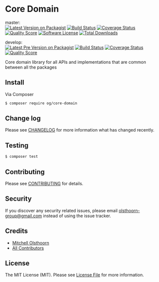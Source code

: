 # Core Domain

master:  
[![Latest Version on Packagist][ico-version]][link-packagist]
[![Build Status][ico-travis-master]][link-travis]
[![Coverage Status][ico-scrutinizer-master]][link-scrutinizer]
[![Quality Score][ico-code-quality-master]][link-code-quality]
[![Software License][ico-license]](LICENSE)
[![Total Downloads][ico-downloads]][link-downloads]

develop:  
[![Latest Pre Version on Packagist][ico-version-pre]][link-packagist]
[![Build Status][ico-travis-develop]][link-travis]
[![Coverage Status][ico-scrutinizer-develop]][link-scrutinizer]
[![Quality Score][ico-code-quality-develop]][link-code-quality]

Core domain library for all APIs and implementations that are common between all the packages

## Install

Via Composer

``` bash
$ composer require og/core-domain
```

## Change log

Please see [CHANGELOG](CHANGELOG.md) for more information what has changed recently.

## Testing

``` bash
$ composer test
```

## Contributing

Please see [CONTRIBUTING](CONTRIBUTING.md) for details.

## Security

If you discover any security related issues, please email olsthoorn-group@gmail.com instead of using the issue tracker.

## Credits

- [Mitchell Olsthoorn][link-author]
- [All Contributors][link-contributors]

## License

The MIT License (MIT). Please see [License File](LICENSE) for more information.

[ico-version]: https://img.shields.io/packagist/v/og/core-domain.svg?style=flat-square
[ico-version-pre]: https://img.shields.io/packagist/vpre/og/core-domain.svg?style=flat-square
[ico-license]: https://img.shields.io/packagist/l/og/account-domain.svg?style=flat-square
[ico-travis-master]: https://img.shields.io/travis/olsthoorn-group/core-domain/master.svg?style=flat-square
[ico-travis-develop]: https://img.shields.io/travis/olsthoorn-group/core-domain/develop.svg?style=flat-square
[ico-scrutinizer-master]: https://img.shields.io/scrutinizer/coverage/g/olsthoorn-group/core-domain/master.svg?style=flat-square
[ico-scrutinizer-develop]: https://img.shields.io/scrutinizer/coverage/g/olsthoorn-group/core-domain/develop.svg?style=flat-square
[ico-code-quality-master]: https://img.shields.io/scrutinizer/g/olsthoorn-group/core-domain/master.svg?style=flat-square
[ico-code-quality-develop]: https://img.shields.io/scrutinizer/g/olsthoorn-group/core-domain/develop.svg?style=flat-square
[ico-downloads]: https://img.shields.io/packagist/dt/og/core-domain.svg?style=flat-square

[link-packagist]: https://packagist.org/packages/og/core-domain
[link-travis]: https://travis-ci.org/olsthoorn-group/core-domain
[link-scrutinizer]: https://scrutinizer-ci.com/g/olsthoorn-group/core-domain/code-structure
[link-code-quality]: https://scrutinizer-ci.com/g/olsthoorn-group/core-domain
[link-downloads]: https://packagist.org/packages/og/core-domain
[link-author]: https://github.com/mitchellolsthoorn
[link-contributors]: ../../contributors
